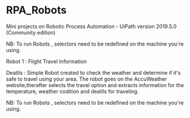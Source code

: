 # RPA_Robots
Mini projects on Robotic Process Automation - UiPath version 2019.5.0 (Community edition)


NB: To run Robots , selectors need to be redefined on the machine you're using.  

Robot 1 : Flight Travel Information

Deatils : Simple Robot created to check the weather and determine if it's safe to travel using your area. The robot goes on the AccuWeather website,therafter
selects the travel option and extracts information for the temperature, weather codition and deatils for traveling. 

NB: To run Robots , selectors need to be redefined on the machine you're using.  
